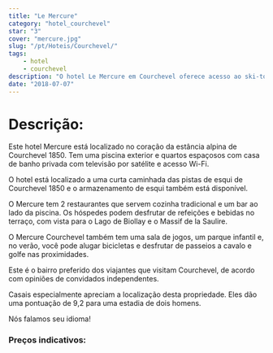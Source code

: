 ```yaml
---
title: "Le Mercure"
category: "hotel_courchevel"
star: "3"
cover: "mercure.jpg"
slug: "/pt/Hoteis/Courchevel/"
tags:
    - hotel
    - courchevel
description: "O hotel Le Mercure em Courchevel oferece acesso ao ski-to-door, além de uma piscina exterior e um restaurante. "
date: "2018-07-07"
--- 
```

 
# Descrição:
Este hotel Mercure está localizado no coração da estância alpina de Courchevel 1850. Tem uma piscina exterior e quartos espaçosos com casa de banho privada com televisão por satélite e acesso Wi-Fi.

O hotel está localizado a uma curta caminhada das pistas de esqui de Courchevel 1850 e o armazenamento de esqui também está disponível.

O Mercure tem 2 restaurantes que servem cozinha tradicional e um bar ao lado da piscina. Os hóspedes podem desfrutar de refeições e bebidas no terraço, com vista para o Lago de Biollay e o Massif de la Saulire.

O Mercure Courchevel também tem uma sala de jogos, um parque infantil e, no verão, você pode alugar bicicletas e desfrutar de passeios a cavalo e golfe nas proximidades.

Este é o bairro preferido dos viajantes que visitam Courchevel, de acordo com opiniões de convidados independentes.

Casais especialmente apreciam a localização desta propriedade. Eles dão uma pontuação de 9,2 para uma estadia de dois homens.

Nós falamos seu idioma!

### Preços indicativos:
